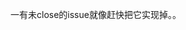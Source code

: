 <!--
 * @Author: LetMeFly
 * @Date: 2025-03-25 23:34:32
 * @LastEditors: LetMeFly.xyz
 * @LastEditTime: 2025-03-25 23:34:33
-->
一有未close的issue就像赶快把它实现掉。。